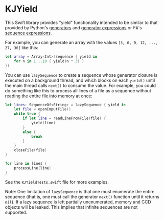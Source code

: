 KJYield
=======

This Swift library provides "yield" functionality intended to be similar to that provided by Python's [generators](http://legacy.python.org/dev/peps/pep-0255/) and [generator expressions](http://legacy.python.org/dev/peps/pep-0289/) or F#'s [sequence expressions](http://msdn.microsoft.com/en-us/library/dd233209.aspx).


For example, you can generate an array with the values `[3, 6, 9, 12, ..., 27, 30]` like this:

```swift
let array = Array<Int>(sequence { yield in
    for n in 1...10 { yield(n * 3) }
})
```

You can use `lazySequence` to create a sequence whose generator closure is executed on a background thread, and which blocks on each `yield()` until the main thread calls `next()` to consume the value.  For example, you could do something like this to process all lines of a file as a sequence without reading the entire file into memory at once:

```swift
let lines: SequenceOf<String> = lazySequence { yield in
    let file = openInputFile()
    while true {
        if let line = readLineFromFile(file) {
            yield(line)
        }
        else {
            break
        }
    }
    closeFile(file)
}

for line in lines {
    processLine(line)
}
```

See the `KJYieldTests.swift` file for more examples.

Note: One limitation of `lazySequence` is that one must enumerate the entire sequence (that is, one must call the generator `next()` function until it returns `nil`). If a lazy sequence is left partially unenumerated, memory and GCD objects will be leaked. This implies that infinite sequences are not supported.
